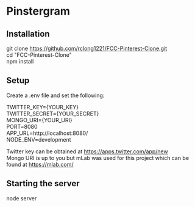 # Pinstergram

## Installation

git clone https://github.com/rclong1221/FCC-Pinterest-Clone.git  
cd "FCC-Pinterest-Clone"  
npm install  

## Setup
Create a .env file and set the following:  

TWITTER_KEY={YOUR_KEY}  
TWITTER_SECRET={YOUR_SECRET}  
MONGO_URI={YOUR_URI}  
PORT=8080  
APP_URL=http://localhost:8080/  
NODE_ENV=development  

Twitter key can be obtained at https://apps.twitter.com/app/new  
Mongo URI is up to you but mLab was used for this project which can be found at https://mlab.com/  

## Starting the server
node server  
